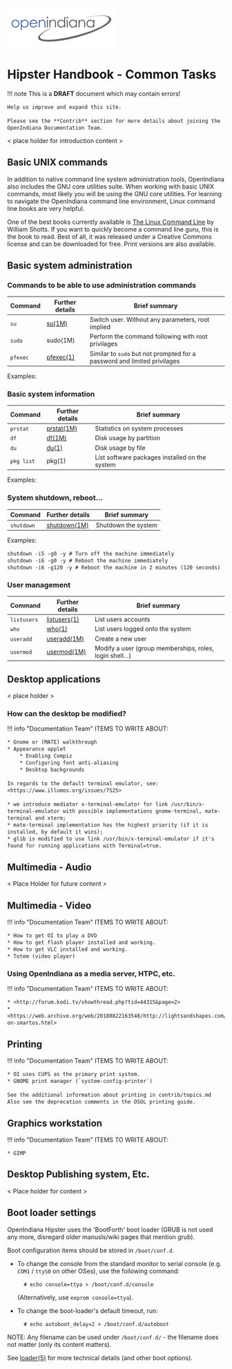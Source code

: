 <!--

The contents of this Documentation are subject to the Public Documentation License Version 1.01
 (the "License"); you may only use this Documentation if you comply with the terms of this License.
A copy of the License is available at http://illumos.org/license/PDL.


The Original Documentation is _________________.

The Initial Writer of the Original Documentation is ___________ Copyright (C)_________[Insert year(s)].
All Rights Reserved. (Initial Writer contact(s):________________[Insert hyperlink/alias]).

Contributor(s): ______________________________________.

Portions created by ______ are Copyright (C)_________[Insert year(s)].
All Rights Reserved. (Contributor contact(s):________________[Insert hyperlink/alias]).

-->

<img src = "../../Openindiana.png">

# Hipster Handbook - Common Tasks

!!! note
    This is a **DRAFT** document which may contain errors!
    
    Help us improve and expand this site.
    
    Please see the **Contrib** section for more details about joining the OpenIndiana Documentation Team.

< place holder for introduction content >


## Basic UNIX commands

In addition to native command line system administration tools, OpenIndiana also includes the GNU core utilities suite.
When working with basic UNIX commands, most likely you will be using the GNU core utilities.
For learning to navigate the OpenIndiana command line environment, Linux command line books are very helpful.

One of the best books currently available is [The Linux Command Line](http://linuxcommand.org/tlcl.php) by William Shotts.
If you want to quickly become a command line guru, this is the book to read.
Best of all, it was released under a Creative Commons license and can be downloaded for free.
Print versions are also available.


## Basic system administration

### Commands to be able to use administration commands

| Command | Further details | Brief summary
| --- | --- | ---
| `su` | [su(1M)](https://illumos.org/man/1M/su) | Switch user. Without any parameters, root implied
| `sudo` | sudo(1M) | Perform the command following with root privilages
| `pfexec` | [pfexec(1)](https://illumos.org/man/1/pfexec) | Similar to `sudo` but not prompted for a password and limited privilages

Examples:

### Basic system information

| Command | Further details | Brief summary
| --- | --- | ---
| `prstat` | [prstat(1M)](https://illumos.org/man/1M/prstat) | Statistics on system processes
| `df` | [df(1M)](https://illumos.org/man/1m/df) | Disk usage by partition
| `du` | [du(1)](https://illumos.org/man/1/du) | Disk usage by file
| `pkg list` | pkg(1) | List software packages installed on the system

Examples:

### System shutdown, reboot…

| Command | Further details | Brief summary
| --- | --- | ---
| `shutdown` | [shutdown(1M)](https://illumos.org/man/1M/shutdown) | Shutdown the system

Examples:

```
shutdown -i5 -g0 -y # Turn off the machine immediately
shutdown -i6 -g0 -y # Reboot the machine immediately
shutdown -i6 -g120 -y # Reboot the machine in 2 minutes (120 seconds)
```

### User management

| Command | Further details | Brief summary
| --- | --- | ---
| `listusers` | [listusers(1)](https://illumos.org/man/1/listusers) | List users accounts
| `who` | [who(1)](https://illumos.org/man/1/who) | List users logged onto the system
| `useradd` | [useradd(1M)](https://illumos.org/man/1M/useradd) | Create a new user
| `usermod` | [usermod(1M)](https://illumos.org/man/1M/usermod) | Modify a user (group memberships, roles, login shell…)


## Desktop applications

< place holder >


### How can the desktop be modified?

!!! info "Documentation Team"
    ITEMS TO WRITE ABOUT:
    
    * Gnome or (MATE) walkthrough
    * Appearance applet
        * Enabling Compiz
        * Configuring font anti-aliasing
        * Desktop backgrounds
    
    In regards to the default terminal emulator, see: <https://www.illumos.org/issues/7525>
    
    * we introduce mediator x-terminal-emulator for link /usr/bin/x-terminal-emulator with possible implementations gnome-terminal, mate-terminal and xterm;
    * mate-terminal implementation has the highest priority (if it is installed, by default it wins);
    * glib is modified to use link /usr/bin/x-terminal-emulator if it's found for running applications with Terminal=true.

## Multimedia - Audio

< Place Holder for future content >


## Multimedia - Video

!!! info "Documentation Team"
    ITEMS TO WRITE ABOUT:
    
    * How to get OI to play a DVD
    * How to get flash player installed and working.
    * How to get VLC installed and working.
    * Totem (video player)

### Using OpenIndiana as a media server, HTPC, etc.

!!! info "Documentation Team"
    ITEMS TO WRITE ABOUT:
    
    * <http://forum.kodi.tv/showthread.php?tid=44315&page=2>
    * <https://web.archive.org/web/20180822163548/http://lightsandshapes.com/plex-on-smartos.html>

## Printing

!!! info "Documentation Team"
    ITEMS TO WRITE ABOUT:
    
    * OI uses CUPS as the primary print system.
    * GNOME print manager (`system-config-printer`)
    
    See the additional information about printing in contrib/topics.md
    Also see the deprecation comments in the OSOL printing guide.

## Graphics workstation

!!! info "Documentation Team"
    ITEMS TO WRITE ABOUT:
    
    * GIMP

## Desktop Publishing system, Etc.

< Place holder for content >

## Boot loader settings

OpenIndiana Hipster uses the 'BootForth' boot loader (GRUB is not used any
more, disregard older manusls/wiki pages that mention grub).

Boot configuration items should be stored in `/boot/conf.d`.

* To change the console from the standard monitor to serial console
    (e.g. `COM1` / `ttyS0` on other OSes), use the following command:

        # echo console=ttya > /boot/conf.d/console

    (Alternatively, use `eeprom console=ttya`).

* To change the boot-loader's default timeout, run:

        # echo autoboot_delay=2 > /boot/conf.d/autoboot

NOTE:
Any filename can be used under `/boot/conf.d/` - the filename does not
matter (only its content matters).

See [loader(5)](https://illumos.org/man/5/loader)
for more technical details (and other boot options).
